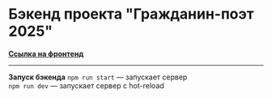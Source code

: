 # Бэкенд проекта "Гражданин-поэт 2025"

**[Ссылка на фронтенд](https://github.com/HappyMarvin/citizen-poet-2025)**

---

**Запуск бэкенда**
`npm run start` — запускает сервер   
`npm run dev` — запускает сервер с hot-reload
